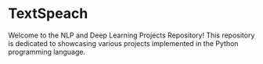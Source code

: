 # TextSpeach
Welcome to the NLP and Deep Learning Projects Repository! This repository is dedicated to showcasing various projects implemented in the Python programming language.
